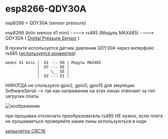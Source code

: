 # esp8266-QDY30A
esp8266 + QDY30A (sensor pressure)

esp8266 (lolin wemos d1 mini) ----> rs485 (Модуль MAX485) ----> QDY30A ( [Digital Pressure Sensor](https://aliexpress.ru/item/1005002355626150.html?sku_id=12000020268077913) )

В проекте используется датчик давления QDY30A
через интерфейс rs485 ([используется конвертер](https://aliexpress.ru/item/32848344535.html?sku_id=65155011742&spm=a2g0o.search.0.0.3f4b15cdODkTN7)) 

    wemos d1 mini |  D1 --- RO | Модуль MAX485 
                  |  D7 --- RE | 
                  |     \__ DE | 
                  |  D2 --- DI | 


НИКОГДА не спользуете gpio2, gpio0, gpio15 для эмуляции  SoftwareSerial --> так как напряжение на этих пинах отвечает за тип загрузки платы
 
![изображение](https://user-images.githubusercontent.com/104571006/185757983-ad783d9d-1677-49b4-88fd-dfd6af976ee0.png)

при прошивки отключать преобразователь rs485 НЕ нужно, если плата не прошиваеться проверяйте какие пины используються в коде

[калькуятор CRC16](https://crccalc.com/)
